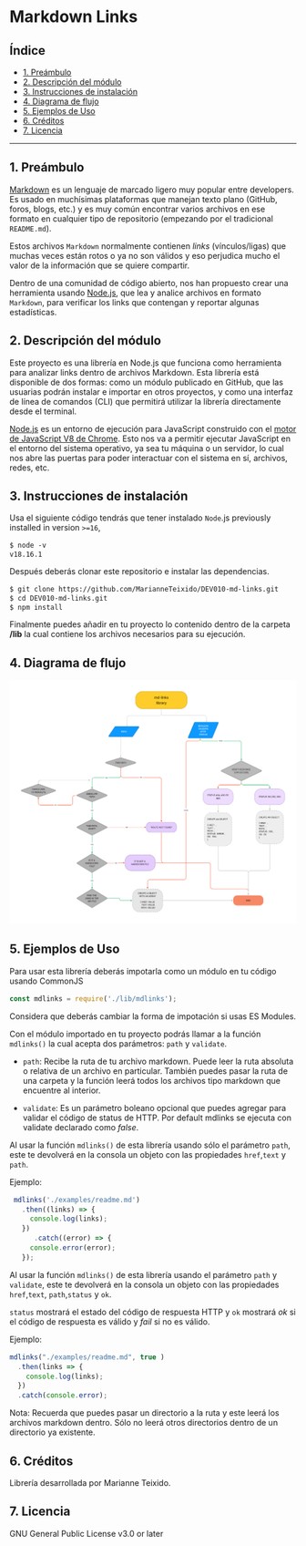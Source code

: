 # Markdown Links
 

## Índice

* [1. Preámbulo](#1-preámbulo)
* [2. Descripción del módulo](#2-descripción-del-módulo)
* [3. Instrucciones de instalación](#3-instrucciones-de-instalación)
* [4. Diagrama de flujo](#4-diagrama-de-flujo)
* [5. Ejemplos de Uso](#5-ejemplos-de-uso)
* [6. Créditos](#6-créditos)
* [7. Licencia](#6-licencia)


***

## 1. Preámbulo

[Markdown](https://es.wikipedia.org/wiki/Markdown) es un lenguaje de marcado
ligero muy popular entre developers. Es usado en muchísimas plataformas que manejan texto plano (GitHub, foros, blogs, etc.) y
es muy común encontrar varios archivos en ese formato en cualquier tipo de
repositorio (empezando por el tradicional `README.md`).

Estos archivos `Markdown` normalmente contienen _links_ (vínculos/ligas) que
muchas veces están rotos o ya no son válidos y eso perjudica mucho el valor de
la información que se quiere compartir.

Dentro de una comunidad de código abierto, nos han propuesto crear una
herramienta usando [Node.js](https://nodejs.org/), que lea y analice archivos
en formato `Markdown`, para verificar los links que contengan y reportar
algunas estadísticas.

## 2. Descripción del módulo

Este proyecto es una librería en Node.js que funciona como
herramienta para analizar links dentro de archivos Markdown. Esta librería
está disponible de dos formas: como un módulo publicado en GitHub, que las
usuarias podrán instalar e importar en otros proyectos, y como una interfaz
de línea de comandos (CLI) que permitirá utilizar la librería directamente
desde el terminal.

[Node.js](https://nodejs.org/es/) es un entorno de ejecución para JavaScript
construido con el [motor de JavaScript V8 de Chrome](https://developers.google.com/v8/).
Esto nos va a permitir ejecutar JavaScript en el entorno del sistema operativo,
ya sea tu máquina o un servidor, lo cual nos abre las puertas para poder
interactuar con el sistema en sí, archivos, redes, etc.

## 3. Instrucciones de instalación



Usa el siguiente código tendrás que tener instalado `Node`.js previously installed in version `>=16`,

```
$ node -v
v18.16.1
```

Después deberás clonar este repositorio e instalar las dependencias. 

```
$ git clone https://github.com/MarianneTeixido/DEV010-md-links.git
$ cd DEV010-md-links.git
$ npm install
```

Finalmente puedes añadir en tu proyecto lo contenido dentro de la carpeta
__/lib__ la cual contiene los archivos necesarios para su ejecución. 

## 4. Diagrama de flujo

![Diagrama de flujo](img/flow.png)


## 5. Ejemplos de Uso

Para usar esta librería deberás impotarla como un módulo en tu código usando CommonJS

```javascript
const mdlinks = require('./lib/mdlinks');
```

Considera que deberás cambiar la forma de impotación si usas ES Modules.

Con el módulo importado en tu proyecto podrás llamar a la función `mdlinks()` la cual acepta dos parámetros: `path` y `validate`. 

- `path`: Recibe la ruta de tu archivo markdown. Puede leer la ruta absoluta o relativa de un archivo en particular. También puedes pasar la ruta de una carpeta y la función leerá todos los archivos tipo markdown que encuentre al interior. 

- `validate`: Es un parámetro boleano opcional que puedes agregar para validar el código de status de HTTP. Por default mdlinks se ejecuta con validate declarado como _false_.

Al usar la función `mdlinks()` de esta librería usando sólo el parámetro `path`, este te devolverá en la consola un objeto con las propiedades `href`,`text` y `path`. 

Ejemplo: 

```javascript
 mdlinks('./examples/readme.md')
   .then((links) => {
     console.log(links); 
   })
      .catch((error) => {
     console.error(error);
   });
```

Al usar la función `mdlinks()` de esta librería usando el parámetro `path` y `validate`, este te devolverá en la consola un objeto con las propiedades `href`,`text`, `path`,`status` y `ok`. 

`status` mostrará el estado del código de respuesta HTTP y `ok` mostrará _ok_ si el código de respuesta es válido y _fail_ si no es válido. 

Ejemplo: 

```javascript
mdlinks("./examples/readme.md", true )
  .then(links => {
    console.log(links);
  })
  .catch(console.error);
  ```

Nota: Recuerda que puedes pasar un directorio a la ruta y este leerá los archivos markdown dentro. Sólo no leerá otros directorios dentro de un directorio ya existente. 

## 6. Créditos

Librería desarrollada por Marianne Teixido.  


## 7. Licencia

GNU General Public License v3.0 or later
